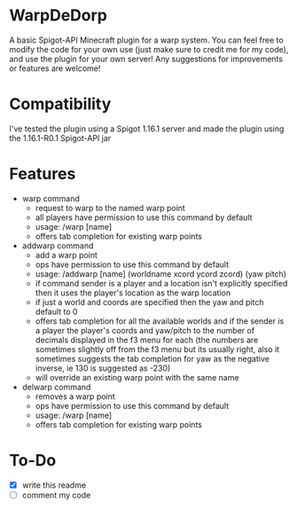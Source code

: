 # WarpDeDorp
A basic Spigot-API Minecraft plugin for a warp system.
You can feel free to modify the code for your own use (just make sure to credit me for my code), and use the plugin for your own server!
Any suggestions for improvements or features are welcome!
# Compatibility
I've tested the plugin using a Spigot 1.16.1 server and made the plugin using the 1.16.1-R0.1 Spigot-API jar
# Features
- warp command
  - request to warp to the named warp point
  - all players have permission to use this command by default
  - usage: /warp \[name\]
  - offers tab completion for existing warp points
- addwarp command
  - add a warp point
  - ops have permission to use this command by default
  - usage: /addwarp \[name\] (worldname xcord ycord zcord) (yaw pitch)
  - if command sender is a player and a location isn't explicitly specified then it uses the player's location as the warp location
  - if just a world and coords are specified then the yaw and pitch default to 0
  - offers tab completion for all the available worlds and if the sender is a player the player's coords and yaw/pitch to the number of decimals displayed in the f3 menu for each (the numbers are sometimes slightly off from the f3 menu but its usually right, also it sometimes suggests the tab completion for yaw as the negative inverse, ie 130 is suggested as -230)
  - will override an existing warp point with the same name
- delwarp command
  - removes a warp point
  - ops have permission to use this command by default
  - usage: /warp \[name\]
  - offers tab completion for existing warp points
# To-Do
- [x] write this readme
- [ ] comment my code
